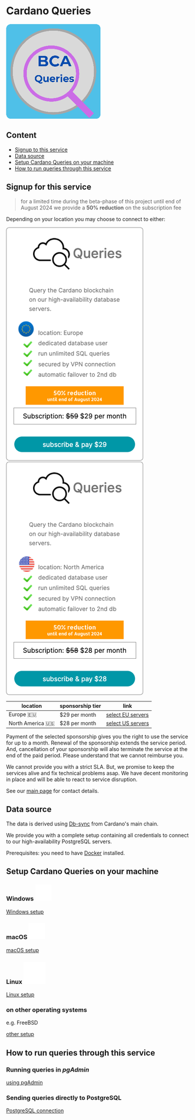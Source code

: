 # Cardano Queries

![Cardano Queries icon](images/BCA_Queries_256x256.png)

## Content

- [Signup to this service](#signup-for-this-service)
- [Data source](#data-source)
- [Setup Cardano Queries on your machine](#setup-cardano-queries-on-your-machine)
- [How to run queries through this service](#how-to-run-queries-through-this-service)


## Signup for this service

> for a limited time during the beta-phase of this project until end of August 2024 we provide a **50% reduction** on the subscription fee

Depending on your location you may choose to connect to either:

[![Banner Cardano Queries EU](images/BCA%20Queries%20banner%20EU.png)](https://github.com/sponsors/Blockchain-Data-Analytics/sponsorships?pay_prorated=true&tier_id=406906)
[![Banner Cardano Queries US](images/BCA%20Queries%20banner%20US.png)](https://github.com/sponsors/Blockchain-Data-Analytics/sponsorships?pay_prorated=true&tier_id=406907)

| location | sponsorship tier | link |
|----|----|----|
| Europe 🇪🇺 |  $29 per month  | [select EU servers](https://github.com/sponsors/Blockchain-Data-Analytics/sponsorships?pay_prorated=true&tier_id=406906) |
| North America 🇺🇸  | $28 per month | [select US servers](https://github.com/sponsors/Blockchain-Data-Analytics/sponsorships?pay_prorated=true&tier_id=406907) |

Payment of the selected sponsorship gives you the right to use the service for up to a month. Renewal of the sponsorship extends the service period. And, cancellation of your sponsorship will also terminate the service at the end of the paid period. Please understand that we cannot reimburse you.

We cannot provide you with a strict SLA. But, we promise to keep the services alive and fix technical problems asap. We have decent monitoring in place and will be able to react to service disruption.

See our [main page](https://github.com/Blockchain-Data-Analytics) for contact details.


## Data source

The data is derived using [Db-sync](https://github.com/IntersectMBO/cardano-db-sync) from Cardano's main chain.

We provide you with a complete setup containing all credentials to connect to our high-availability PostgreSQL servers.

Prerequisites: you need to have [Docker](https://www.docker.com/products/docker-desktop/) installed.


## Setup Cardano Queries on your machine

### Windows ![Windows](images/win.png)

[Windows setup](01_setup_win.md)

### macOS ![macOS](images/mac.png)

[macOS setup](02_setup_mac.md)

### Linux ![Linux](images/linux.png)

[Linux setup](03_setup_linux.md)

### on other operating systems

e.g. FreeBSD

[other setup](04_setup_other.md)


## How to run queries through this service

### Running queries in _pgAdmin_

[using pgAdmin](10_use_pgadmin.md)

### Sending queries directly to PostgreSQL

[PostgreSQL connection](20_direct_pg.md)
